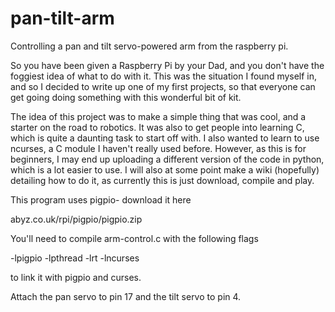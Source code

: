 pan-tilt-arm
============

Controlling a pan and tilt servo-powered arm from the raspberry pi.


So you have been given a Raspberry Pi by your Dad, and you don't have the foggiest idea of what to do with it.
This was the situation I found myself in, and so I decided to write up one of my first projects, so that everyone can get
going doing something with this wonderful bit of kit. 

The idea of this project was to make a simple thing that was cool, and a starter on the road to robotics.
It was also to get people into learning C, which is quite a daunting task to start off with. I also wanted to learn 
to use ncurses, a C module I haven't really used before.
However, as this is for beginners, I may end up uploading a different version of the code in python, which is
a lot easier to use. I will also at some point make a wiki (hopefully) detailing how to do it, as currently this is 
just download, compile and play.

This program uses pigpio- download it here

abyz.co.uk/rpi/pigpio/pigpio.zip



You'll need to compile arm-control.c with the following flags

-lpigpio -lpthread -lrt -lncurses

to link it with pigpio and curses.


Attach the pan servo to pin 17 and the tilt servo to pin 4.


